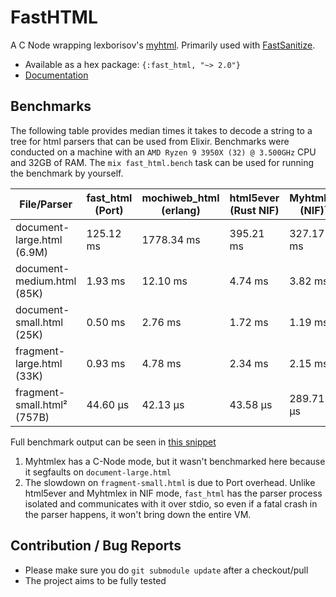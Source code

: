 <!--
SPDX-FileCopyrightText: 2017-2019 myhtmlex authors <https://github.com/Overbryd/myhtmlex>
SPDX-License-Identifier: LGPL-2.1-only
-->

# FastHTML

A C Node wrapping lexborisov's [myhtml](https://github.com/lexborisov/myhtml).
Primarily used with [FastSanitize](https://git.pleroma.social/pleroma/fast_sanitize).

* Available as a hex package: `{:fast_html, "~> 2.0"}`
* [Documentation](https://hexdocs.pm/fast_html/fast_html.html)

## Benchmarks

The following table provides median times it takes to decode a string to a tree for html parsers that can be used from Elixir. Benchmarks were conducted on a machine with an `AMD Ryzen 9 3950X (32) @ 3.500GHz` CPU and 32GB of RAM. The `mix fast_html.bench` task can be used for running the benchmark by yourself.

| File/Parser          | fast_html (Port) | mochiweb_html (erlang) | html5ever (Rust NIF) | Myhtmlex (NIF)¹ |
|----------------------|--------------------|------------------------|----------------------|----------------|
| document-large.html (6.9M)  | 125.12 ms          | 1778.34 ms             | 395.21 ms            | 327.17 ms      |
| document-medium.html (85K) | 1.93 ms            | 12.10 ms               | 4.74 ms              | 3.82 ms        |
| document-small.html  (25K)| 0.50 ms            | 2.76 ms                | 1.72 ms              | 1.19 ms        |
| fragment-large.html  (33K)| 0.93 ms            | 4.78 ms               | 2.34 ms              | 2.15 ms        |
| fragment-small.html²  (757B)| 44.60 μs | 42.13 μs | 43.58 μs | 289.71 μs |

Full benchmark output can be seen in [this snippet](https://git.pleroma.social/pleroma/elixir-libraries/fast_html/snippets/3128)

1. Myhtmlex has a C-Node mode, but it wasn't benchmarked here because it segfaults on `document-large.html`
2. The slowdown on `fragment-small.html` is due to Port overhead. Unlike html5ever and Myhtmlex in NIF mode, `fast_html` has the parser process isolated and communicates with it over stdio, so even if a fatal crash in the parser happens, it won't bring down the entire VM.

## Contribution / Bug Reports

* Please make sure you do `git submodule update` after a checkout/pull
* The project aims to be fully tested
